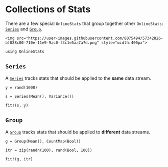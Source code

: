 # Collections of Stats

There are a few special `OnlineStats` that group together other `OnlineStats`: [`Series`](@ref) and [`Group`](@ref).

```@raw html
<img src="https://user-images.githubusercontent.com/8075494/57342826-bf088c00-710e-11e9-9ac0-f3c1e5aa7a7d.png" style="width:400px">
```

```@setup collections
using OnlineStats
```

## `Series`
A [`Series`](@ref) tracks stats that should be applied to the **same** data stream.

```@example collections
y = rand(1000)

s = Series(Mean(), Variance())

fit!(s, y)
```

## `Group`

A [`Group`](@ref) tracks stats that should be applied to **different** data streams.

```@example collections
g = Group(Mean(), CountMap(Bool))

itr = zip(randn(100), rand(Bool, 100))

fit!(g, itr)
```
